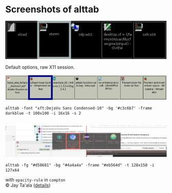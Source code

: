 Screenshots of alttab
=====================

![Default options, raw X11](alttab-default-rawx.png?raw=true)

Default options, raw X11 session.
&nbsp;  
&nbsp;  
![Low DPI](alttab-high.png?raw=true)

```
alttab -font "xft:DejaVu Sans Condensed-10" -bg '#c3c6b7' -frame darkblue -t 100x100 -i 16x16 -s 2
```
&nbsp;  
![Translucent](doc/screenshots/alttab-jtaala.png?raw=true)

```
alttab -fg "#d58681" -bg "#4a4a4a" -frame "#eb564d" -t 128x150 -i 127x64
```
with `opacity-rule` in `compton`  
&copy; Jay Ta'ala
([details](https://confluence.jaytaala.com/display/TKB/My+Manjaro+i3+setup#MyManjaroi3setup-Ricingalttab))

